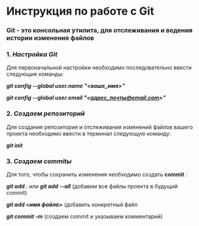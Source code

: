 # Инструкция по работе с Git

### **Git** - это консольная утилита, для отслеживания и ведения истории изменения файлов

###  1. __*Настройка Git*__

Для первоначальной настройки необходимо последовательно ввести следующие команды: 

__*git config --global user.name "<ваше_имя>"*__

__*git config --global user.email "<адрес_почты@email.com>"*__

### 2. __*Создаем репозиторий*__

Для создания репозитория и отслеживания изменений файлов вашего проекта необходимо ввести в терминал следующую команду:

__*git init*__

### 3. *__Создаем commitы__*

Для того, чтобы сохранить изменения необходимо создать **commit** :

__*git add .*__  или  __*git add --all*__ (добавим все файлы проекта в будущий commit)

__*git add <имя файла>*__ (добавить конкретный файл

__*git commit -m*__ (создаем commit и указываем комментарий)
